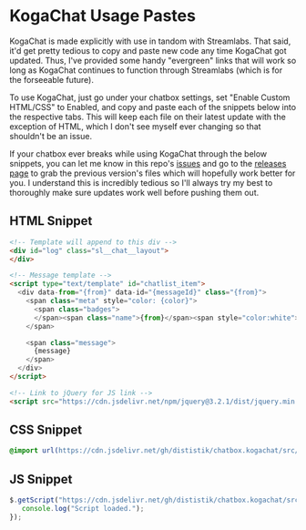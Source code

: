 # KogaChat Usage Pastes

KogaChat is made explicitly with use in tandom with Streamlabs. That said, it'd get pretty tedious to copy and paste new code any time KogaChat got updated. Thus, I've provided some handy "evergreen" links that will work so long as KogaChat continues to function through Streamlabs (which is for the forseeable future).

To use KogaChat, just go under your chatbox settings, set "Enable Custom HTML/CSS" to Enabled, and copy and paste each of the snippets below into the respective tabs. This will keep each file on their latest update with the exception of HTML, which I don't see myself ever changing so that shouldn't be an issue.

If your chatbox ever breaks while using KogaChat through the below snippets, you can let me know in this repo's [issues](https://github.com/dististik/chatbox.kogachat/issues) and go to the [releases page](https://github.com/dististik/chatbox.kogachat/releases) to grab the previous version's files which will hopefully work better for you. I understand this is incredibly tedious so I'll always try my best to thoroughly make sure updates work well before pushing them out.

## HTML Snippet

```html
<!-- Template will append to this div -->
<div id="log" class="sl__chat__layout">
</div>

<!-- Message template -->
<script type="text/template" id="chatlist_item">
  <div data-from="{from}" data-id="{messageId}" class="{from}">
    <span class="meta" style="color: {color}">
      <span class="badges">
      </span><span class="name">{from}</span><span style="color:white">:</span>
    </span>

    <span class="message">
      {message}
    </span>
  </div>
</script>

<!-- Link to jQuery for JS link -->
<script src="https://cdn.jsdelivr.net/npm/jquery@3.2.1/dist/jquery.min.js"></script>
```

## CSS Snippet

```css
@import url(https://cdn.jsdelivr.net/gh/dististik/chatbox.kogachat/src/style.css);
```

## JS Snippet

```javascript
$.getScript("https://cdn.jsdelivr.net/gh/dististik/chatbox.kogachat/src/script.js", function() {
   console.log("Script loaded.");
});
```